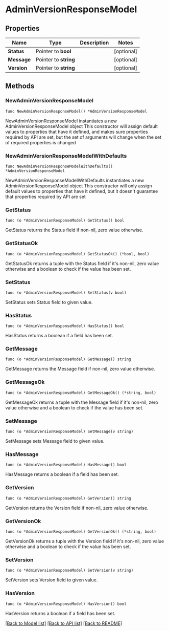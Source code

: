 # AdminVersionResponseModel

## Properties

Name | Type | Description | Notes
------------ | ------------- | ------------- | -------------
**Status** | Pointer to **bool** |  | [optional] 
**Message** | Pointer to **string** |  | [optional] 
**Version** | Pointer to **string** |  | [optional] 

## Methods

### NewAdminVersionResponseModel

`func NewAdminVersionResponseModel() *AdminVersionResponseModel`

NewAdminVersionResponseModel instantiates a new AdminVersionResponseModel object
This constructor will assign default values to properties that have it defined,
and makes sure properties required by API are set, but the set of arguments
will change when the set of required properties is changed

### NewAdminVersionResponseModelWithDefaults

`func NewAdminVersionResponseModelWithDefaults() *AdminVersionResponseModel`

NewAdminVersionResponseModelWithDefaults instantiates a new AdminVersionResponseModel object
This constructor will only assign default values to properties that have it defined,
but it doesn't guarantee that properties required by API are set

### GetStatus

`func (o *AdminVersionResponseModel) GetStatus() bool`

GetStatus returns the Status field if non-nil, zero value otherwise.

### GetStatusOk

`func (o *AdminVersionResponseModel) GetStatusOk() (*bool, bool)`

GetStatusOk returns a tuple with the Status field if it's non-nil, zero value otherwise
and a boolean to check if the value has been set.

### SetStatus

`func (o *AdminVersionResponseModel) SetStatus(v bool)`

SetStatus sets Status field to given value.

### HasStatus

`func (o *AdminVersionResponseModel) HasStatus() bool`

HasStatus returns a boolean if a field has been set.

### GetMessage

`func (o *AdminVersionResponseModel) GetMessage() string`

GetMessage returns the Message field if non-nil, zero value otherwise.

### GetMessageOk

`func (o *AdminVersionResponseModel) GetMessageOk() (*string, bool)`

GetMessageOk returns a tuple with the Message field if it's non-nil, zero value otherwise
and a boolean to check if the value has been set.

### SetMessage

`func (o *AdminVersionResponseModel) SetMessage(v string)`

SetMessage sets Message field to given value.

### HasMessage

`func (o *AdminVersionResponseModel) HasMessage() bool`

HasMessage returns a boolean if a field has been set.

### GetVersion

`func (o *AdminVersionResponseModel) GetVersion() string`

GetVersion returns the Version field if non-nil, zero value otherwise.

### GetVersionOk

`func (o *AdminVersionResponseModel) GetVersionOk() (*string, bool)`

GetVersionOk returns a tuple with the Version field if it's non-nil, zero value otherwise
and a boolean to check if the value has been set.

### SetVersion

`func (o *AdminVersionResponseModel) SetVersion(v string)`

SetVersion sets Version field to given value.

### HasVersion

`func (o *AdminVersionResponseModel) HasVersion() bool`

HasVersion returns a boolean if a field has been set.


[[Back to Model list]](../README.md#documentation-for-models) [[Back to API list]](../README.md#documentation-for-api-endpoints) [[Back to README]](../README.md)


